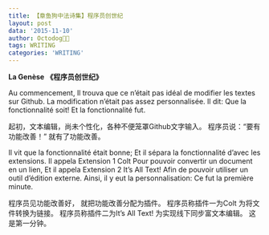 ```yaml
---
title: 【章鱼狗中法诗集】程序员创世纪
layout: post
data: '2015-11-10'
author: Octodog🐙🐶
tags: WRITING
categories: 'WRITING'
---
```


**La Genèse**
**《程序员创世纪》**



Au commencement, Il trouva que ce n’était pas idéal de modifier les textes sur Github.
La modification n’était pas assez personnalisée.
Il dit: Que la fonctionnalité soit!
Et la fonctionnalité fut.

起初，文本编辑，尚未个性化，各种不便笼罩Github文字输入。
程序员说：“要有功能改善！”
就有了功能改善。

Il vit que la fonctionnalité était bonne;
Et il sépara la fonctionnalité d’avec les extensions.
Il appela Extension 1 Colt 
Pour pouvoir convertir un document en un lien,
Et il appela Extension 2 It’s All Text! 
Afin de pouvoir utiliser un outil d’édition externe.
Ainsi, il y eut la personnalisation:
Ce fut la première minute.

程序员见功能改善好，
就把功能改善分配为插件。
程序员称插件一为Colt
为将文件转换为链接。
程序员称插件二为It’s All Text!
为实现线下同步富文本编辑。
这是第一分钟。
